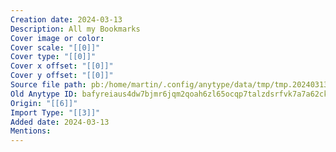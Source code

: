 ```yaml
---
Creation date: 2024-03-13
Description: All my Bookmarks
Cover image or color: 
Cover scale: "[[0]]"
Cover type: "[[0]]"
Cover x offset: "[[0]]"
Cover y offset: "[[0]]"
Source file path: pb:/home/martin/.config/anytype/data/tmp/tmp.20240313.181303.42.zip/bafyreiaus4dw7bjmr6jqm2qoah6zl65ocqp7talzdsrfvk7a7a62ckxvsy.pb
Old Anytype ID: bafyreiaus4dw7bjmr6jqm2qoah6zl65ocqp7talzdsrfvk7a7a62ckxvsy
Origin: "[[6]]"
Import Type: "[[3]]"
Added date: 2024-03-13
Mentions:
---
```


